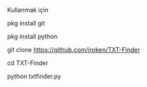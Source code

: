 Kullanmak için 

pkg install git 

pkg install python 

git clone https://github.com/jroken/TXT-Finder

cd TXT-Finder

python txtfinder.py
